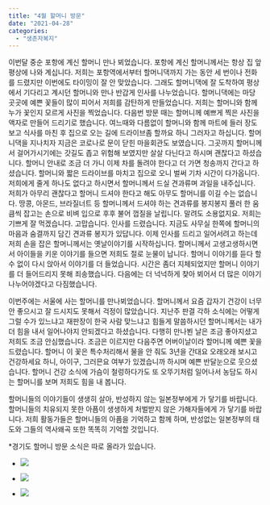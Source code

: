 ```yaml
---
title: "4월 할머니 방문"
date: "2021-04-28"
categories: 
  - "생존자복지"
---
```


이번달 중순 포항에 계신 할머니 만나 뵈었습니다. 포항에 계신 할머니께서는 항상 집 앞 평상에 나와 계십니다. 저희는 포항역에서부터 할머니댁까지 가는 동안 세 번이나 전화를 드렸지만 이번에도 타이밍이 잘 안 맞았습니다. 그래도 할머니댁에 잘 도착하여 평상에서 기다리고 계시던 할머니와 만나 반갑게 인사를 나누었습니다. 할머니댁에는 마당 곳곳에 예쁜 꽃들이 많이 피어서 저희를 감탄하게 만들었습니다. 저희는 할머니와 함께 누가 꽃인지 모르게 사진을 찍었습니다. 다음번 방문 때는 할머니께 예쁘게 찍은 사진을 액자로 만들어 드리기로 했습니다. 여느때와 다름없이 할머니와 함께 마트에 들러 장도 보고 식사를 마친 후 집으로 오는 길에 드라이브좀 할까요 하니 그러자고 하십니다. 할머니댁을 지나치자 지금은 코로나로 문이 닫힌 마을회관도 보였습니다. 그곳까지 할머니께서 걸어가시기에는 갓길도 좁고 위험해 보였지만 살살 다닌다고 하시며 괜찮다고 하셨습니다. 할머니 안내로 조금 더 가니 이제 차를 돌려야 한다고 더 가면 청송까지 간다고 하셨습니다. 할머니와 짧은 드라이브를 마치고 집으로 오니 벌써 기차 시간이 다가옵니다. 저희에게 줄게 하나도 없다고 하시면서 할머니께서 드실 견과류며 과일을 내주십니다. 저희가 아무리 괜찮다고 할머니 드셔야 한다고 해도 아무도 할머니를 이길 수는 없습니다. 땅콩, 아몬드, 브라질너트 등 할머니께서 드셔야 하는 견과류를 봉지봉지 풀러 한 움큼씩 잡고는 손으로 비벼 입으로 후후 불어 껍질을 날립니다. 말려도 소용없지요. 저희는 기쁘게 잘 먹겠습니다. 고맙습니다. 인사를 드렸습니다. 지금도 사무실 한쪽에 할머니의 마음과 숨결까지 담긴 견과류 봉지가 있답니다. 이제 인사를 드리고 일어서려고 하는데 저희 손을 잡은 할머니께서는 옛날이야기를 시작하십니다. 할머니께서 고생고생하시면서 아이들을 키운 이야기를 들으면 저희도 절로 눈물이 납니다. 할머니 이야기를 듣다 할 수 없이 다시 앉아서 이야기를 더 들었습니다. 시간은 좀더 지체되었지만 할머니 이야기를 더 들어드리지 못해 죄송했습니다. 다음에는 더 넉넉하게 찾아 뵈어서 더 많은 이야기 나누어야겠다고 다짐했습니다.

이번주에는 서울에 사는 할머니를 만나뵈었습니다. 할머니께서 요즘 갑자기 건강이 너무 안 좋으시고 잘 드시지도 못해서 걱정이 많았습니다. 지난주 판결 각하 소식에는 어떻게 그럴 수가 있느냐고 재판장이 한국 사람 맞느냐고 힘들게 말씀하시던 할머니께서는 내가 더 힘을 내서 일어나야지 안되겠다고 하셨습니다. 다행히 만나뵌 날은 조금 좋아지셨고 저희도 조금 안심했습니다. 조금은 이르지만 다음주면 어버이날이라 할머니께 예쁜 꽃을 드렸습니다. 할머니 이 꽃은 특수처리해서 물을 안 줘도 3년을 간대요 오래오래 보시고 건강하세요 하니, 아이구, 그러믄요 여부가 있겠습니까 하시며 예쁜 반달눈으로 웃으셨습니다. 할머니 건강 소식에 가슴이 철렁하다가도 또 오뚜기처럼 일어나서 농담도 하시는 할머니를 보며 저희도 힘을 내 봅니다.

할머니들의 이야기들이 생생히 살아, 반성하지 않는 일본정부에게 가 닿기를 바랍니다. 할머니들의 치유되지 못한 아픔이 생생하게 처벌받지 않은 가해자들에게 가 닿기를 바랍니다. 저희 활동가들은 할머니들의 아픔을 기억하고 함께 하며, 반성없는 일본정부의 태도와 그들의 역사왜곡 또한 똑똑히 기억할 것입니다.

\*경기도 할머니 방문 소식은 따로 올라가 있습니다.

- ![](https://r2.womenandwar.net/2021/05/20210415_114110-1-1024x577.jpg)
    
- ![](https://r2.womenandwar.net/2021/05/20210415_135606-1-1024x1024.jpg)
    
- ![](https://r2.womenandwar.net/2021/05/20210415_133939-1-768x1024.jpg)
